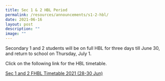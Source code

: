 ```yaml
---
title: Sec 1 & 2 HBL Period
permalink: /resources/announcements/s1-2-hbl/
date: 2021-06-16
layout: post
description: ""
image: ""
---
```

Secondary 1 and 2 students will be on full HBL for three days till June 30, and return to school on Thursday, July 1.

Click on the following link for the HBL timetable.

[Sec 1 and 2 FHBL Timetable 2021 (28-30 Jun)](/files/Sec-1-and-2-FHBL-Timetable-2021-28-30-Jun.pdf)